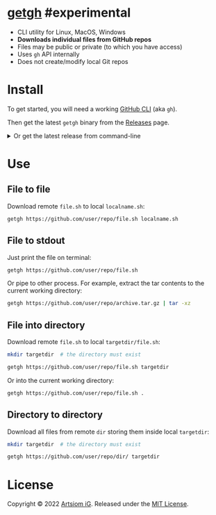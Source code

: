 # [getgh](https://github.com/rtmigo/getgh) #experimental  

* CLI utility for Linux, MacOS, Windows
* **Downloads individual files from GitHub repos**
* Files may be public or private (to which you have access)
* Uses `gh` API internally
* Does not create/modify local Git repos

# Install

To get started, you will need a
working [GitHub CLI](https://github.com/cli/cli#installation) (aka `gh`).

Then get the latest `getgh` binary from
the [Releases](https://github.com/rtmigo/getgh/releases) page.

<details><summary>Or get the latest release from command-line</summary>

## Linux:

```bash
# download and extract to current working directory
wget -c -O - \
  https://github.com/rtmigo/getgh/releases/latest/download/getgh_linux_amd64.tgz \
  | tar -xz

# check it runs
./getgh --version

# maybe move to some directory in your $PATH
mv -v ./getgh "$HOME/.local/bin/"
```
</details>

# Use

## File to file

Download remote `file.sh` to local `localname.sh`:

```bash
getgh https://github.com/user/repo/file.sh localname.sh
```

## File to stdout

Just print the file on terminal:

```bash
getgh https://github.com/user/repo/file.sh
```

Or pipe to other process. For example, extract the tar contents
to the current working directory:

```bash
getgh https://github.com/user/repo/archive.tar.gz | tar -xz
```



## File into directory

Download remote `file.sh` to local `targetdir/file.sh`:

```bash
mkdir targetdir  # the directory must exist

getgh https://github.com/user/repo/file.sh targetdir
```

Or into the current working directory:

```bash
getgh https://github.com/user/repo/file.sh .
```

## Directory to directory

Download all files from remote `dir` storing them inside local `targetdir`:

```bash
mkdir targetdir  # the directory must exist

getgh https://github.com/user/repo/dir/ targetdir
```

# License

Copyright © 2022 [Artsiom iG](https://github.com/rtmigo).
Released under the [MIT License](LICENSE).

